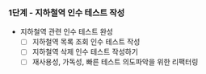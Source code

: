 ### 1단계 - 지하철역 인수 테스트 작성
* 지하철역 관련 인수 테스트 완성
  * [ ] 지하철역 목록 조회 인수 테스트 작성
  * [ ] 지하철역 삭제 인수 테스트 작성하기
  * [ ] 재사용성, 가독성, 빠른 테스트 의도파악을 위한 리팩터링

